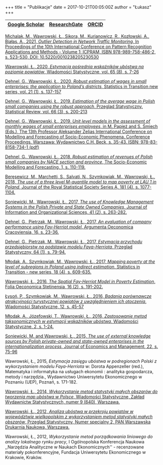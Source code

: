 +++
title = "Publikacje"
date = 2017-10-21T00:05:00Z
author = "Łukasz"
+++

| [Google Scholar](https://scholar.google.pl/citations?user=nQFr4NMAAAAJ) | [ResearchGate](https://www.researchgate.net/profile/Lukasz_Wawrowski) | [ORCID](https://orcid.org/0000-0002-1201-5344) |
|:-----:|:-----:|:-----:|

[Michalak, M., Wawrowski, Ł., Sikora, M., Kurianowicz, R., Kozłowski, A., Białas, A., 2021, _Outlier Detection in Network Traffic Monitoring_, In Proceedings of the 10th International Conference on Pattern Recognition Applications and Methods - Volume 1: ICPRAM, ISBN 978-989-758-486-2, s. 523-530, DOI: 10.5220/0010238205230530](/articles/icpram_2021.pdf)

[Wawrowski, Ł., 2020, _Estymacja pośrednia wskaźników ubóstwa na poziomie powiatów_, Wiadomości Statystyczne, vol. 65 (8), s. 7-26](https://ws.stat.gov.pl/Article/2020/8/007-026)

[Dehnel, G., Wawrowski, Ł., 2020, _Robust estimation of wages in small enterprises: the application to Poland’s districts_, Statistics in Transition new series, vol. 21 (1), s. 137-157](/articles/sit_2020.pdf)

[Dehnel, G., Wawrowski, Ł., 2019, _Estimation of the average wage in Polish small companies using the robust approach_, Przegląd Statystyczny, Statistical Review, vol. 66 (3), s. 200-213](/articles/ps_2019.pdf)

[Dehnel, G., Wawrowski, Ł., 2019, _Unit level models in the assessment of monthly wages of small enterprises employees_, in M. Papież and S. Śmiech (Eds.), The 13th Professor Aleksander Zelias International Conference on Modelling and Forecasting of Socio-Economic Phenomena. Conference Proceedings. Warszawa: Wydawnictwo C.H. Beck, s. 35-43. ISBN: 978-83-8158-734-1 (pdf)](/articles/proc_2019.pdf)

[Dehnel, G., Wawrowski, Ł., 2018, _Robust estimation of revenues of Polish small companies by NACE section and province_, The Socio-Economic Modelling and Forecasting, 1, s. 110-119.](/articles/proc_2018.pdf)

[Beręsewicz, M., Marchetti, S., Salvati, N., Szymkowiak, M., Wawrowski, Ł., 2018, _The use of a three level M-quantile model to map poverty at LAU 1 in Poland_, Journal of the Royal Statistical Society Series A, 181 (4), s. 1077-1104.](https://rss.onlinelibrary.wiley.com/doi/10.1111/rssa.12349)

[Soniewicki, M., Wawrowski, Ł., 2017, _The use of Knowledge Management Systems in the Polish Private and State Owned Companies_, Journal of Information and Organizational Sciences, 41 (2), s. 263-282.](/articles/jios_2017.pdf)

[Dehnel, G., Pietrzak, M., Wawrowski, Ł., 2017, _An evaluation of company performance using Fay-Herriot model_, Argumenta Oeconomica Cracoviensia,  16, s. 23-36.](/articles/aoc_2017.pdf)

[Dehnel, G., Pietrzak, M., Wawrowski, Ł., 2017, _Estymacja przychodu przedsiębiorstw na podstawie modelu Faya-Herriota_, Przegląd Statystyczny, 64 (1), s. 79-94.](/articles/ps_2017.pdf)

[Młodak, A., Szymkowiak, M., Wawrowski, Ł., 2017, _Mapping poverty at the level of subregions in Poland using indirect estimation_, Statistics in Transition - new series, 18 (4), s. 609-635.](/articles/sit_2017.pdf)

[Wawrowski, Ł., 2016, _The Spatial Fay-Herriot Model in Poverty Estimation_, Folia Oeconomica Stetinensia, 16 (2), s. 191-202.](/articles/folia_2016.pdf)

[Łysoń, P., Szymkowiak, M., Wawrowski, Ł., 2016, _Badania porównawcze atrakcyjności turystycznej powiatów z uwzględnieniem ich otoczenia_, Wiadomości Statystyczne, 12, s. 45-57](/articles/ws_2016_12.pdf)

[Młodak, A., Józefowski, T., Wawrowski, Ł., 2016, _Zastosowanie metod taksonomicznych w estymacji wskaźników ubóstwa_, Wiadomości Statystyczne, 2, s. 1-24.](/articles/ws_2016_02.pdf)

[Soniewicki, M. and Wawrowski, Ł., 2015, _The use of external knowledge sources by Polish private-owned and state-owned enterprises in the internationalization process_, Journal of Economics and Management, 22, s. 75-96](/articles/jem_2015.pdf)

Wawrowski, Ł., 2015, _Estymacja zasięgu ubóstwa w podregionach Polski z wykorzystaniem modelu Faya-Herriota_ w: Dorota Appenzeller (red.), Matematyka i informatyka na usługach ekonomii : analityka gospodarcza, metody i narzędzia., Wydawnictwo Uniwersytetu Ekonomicznego w Poznaniu (UEP), Poznań, s. 171-182.

[Wawrowski, Ł., 2014, _Wykorzystanie metod statystyki małych obszarów do tworzenia map ubóstwa w Polsce_, Wiadomości Statystyczne, Zakład Wydawnictw Statystycznych, numer 9 (640),  Warszawa.](/articles/ws_2014.pdf)

[Wawrowski, Ł., 2012, _Analiza ubóstwa w przekroju powiatów w województwie wielkopolskim z wykorzystaniem metod statystyki małych obszarów_, Przegląd Statystyczny, Numer specjalny 2, PAN Warszawska Drukarnia Naukowa, Warszawa.](/articles/ps_2012.pdf)

Wawrowski, Ł., 2012, _Wykorzystanie metod porządkowania liniowego do analizy lokalnego rynku pracy_, I Ogólnopolska Konferencja Naukowa ,,Narzędzia Analityczne w Naukach Ekonomicznych'' - recenzowane materiały pokonferencyjne, Fundacja Uniwersytetu Ekonomicznego w Krakowie, Kraków.